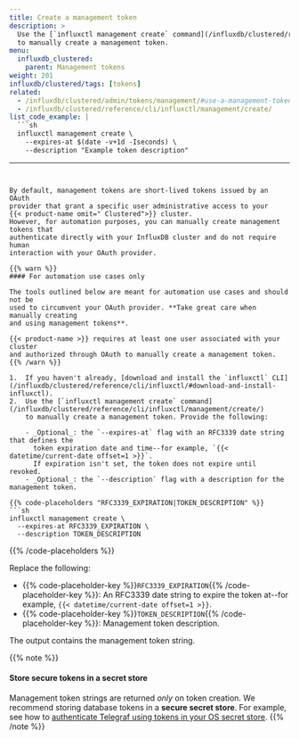 ```yaml
---
title: Create a management token
description: >
  Use the [`influxctl management create` command](/influxdb/clustered/reference/cli/influxctl/management/create)
  to manually create a management token.
menu:
  influxdb_clustered:
    parent: Management tokens
weight: 201
influxdb/clustered/tags: [tokens]
related:
  - /influxdb/clustered/admin/tokens/management/#use-a-management-token, Use a management token
  - /influxdb/clustered/reference/cli/influxctl/management/create/
list_code_example: |
  ```sh
  influxctl management create \
    --expires-at $(date -v+1d -Iseconds) \
    --description "Example token description"
  ```
---
```


By default, management tokens are short-lived tokens issued by an OAuth
provider that grant a specific user administrative access to your
{{< product-name omit=" Clustered">}} cluster.
However, for automation purposes, you can manually create management tokens that
authenticate directly with your InfluxDB cluster and do not require human
interaction with your OAuth provider.

{{% warn %}}
#### For automation use cases only

The tools outlined below are meant for automation use cases and should not be
used to circumvent your OAuth provider. **Take great care when manually creating
and using management tokens**.

{{< product-name >}} requires at least one user associated with your cluster 
and authorized through OAuth to manually create a management token.
{{% /warn %}}

1.  If you haven't already, [download and install the `influxctl` CLI](/influxdb/clustered/reference/cli/influxctl/#download-and-install-influxctl).
2.  Use the [`influxctl management create` command](/influxdb/clustered/reference/cli/influxctl/management/create/)
    to manually create a management token. Provide the following:

    - _Optional_: the `--expires-at` flag with an RFC3339 date string that defines the
      token expiration date and time--for example, `{{< datetime/current-date offset=1 >}}`.
      If expiration isn't set, the token does not expire until revoked.
    - _Optional_: the `--description` flag with a description for the management token.

{{% code-placeholders "RFC3339_EXPIRATION|TOKEN_DESCRIPTION" %}}
```sh
influxctl management create \
  --expires-at RFC3339_EXPIRATION \
  --description TOKEN_DESCRIPTION
```
{{% /code-placeholders %}}

Replace the following:

- {{% code-placeholder-key %}}`RFC3339_EXPIRATION`{{% /code-placeholder-key %}}:
  An RFC3339 date string to expire the token at--for example,
  `{{< datetime/current-date offset=1 >}}`.
- {{% code-placeholder-key %}}`TOKEN_DESCRIPTION`{{% /code-placeholder-key %}}:
  Management token description.

The output contains the management token string.

{{% note %}}
#### Store secure tokens in a secret store

Management token strings are returned _only_ on token creation.
We recommend storing database tokens in a **secure secret store**.
For example, see how to [authenticate Telegraf using tokens in your OS secret store](https://github.com/influxdata/telegraf/tree/master/plugins/secretstores/os).
{{% /note %}}
